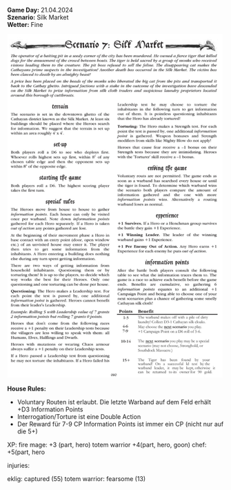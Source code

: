 **Game Day:** 21.04.2024  
**Szenario:** Silk Market  
**Wetter:** Fine

<img src="../Pics/Screenshot_20240510_064738_Samsung Notes.jpg" alt="drawing" width="500"/>


**House Rules:**
 - Voluntary Routen ist erlaubt. Die letzte Warband auf dem Feld erhält +D3 Information Points
 - Interrogation/Torture ist eine Double Action
 - Der Reward für 7-9 CP Information Points ist immer ein CP (nicht nur auf die 5+)

XP:
fire mage: +3 (part, hero)
totem warrior +4(part, hero, goon)
chef: +5(part, hero

injuries:

eklig: captured (55)
totem warrior: fearsome (13)